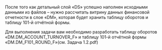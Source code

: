 После того как детальный слой «DS» успешно наполнен исходными данными из файлов –
нужно рассчитать витрину данных финансовой отчетности в слое «DM», которая будет хранить
таблицу оборотов и таблицу 101-й отчётной формы.

Для выполнения задачи вам необходимо разработать таблицу оборотов
«DM.DM_ACCOUNT_TURNOVER_F» и таблицу 101-й отчётной формы «DM.DM_F101_ROUND_F»(см. Задача 1.2.pdf)
